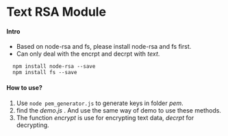 Text RSA Module
=========
#### Intro
- Based on node-rsa and fs, please install node-rsa and fs first.
- Can only deal with the encrpt and decrpt with *text*.

```
  npm install node-rsa --save
  npm install fs --save
```

#### How to use?
1. Use ``` node pem_generator.js ``` to generate keys in folder *pem*.
2. find the *demo.js* . And use the same way of demo to use these methods.
3. The function *encrypt* is use for encrypting text data, *decrpt* for decrypting.
